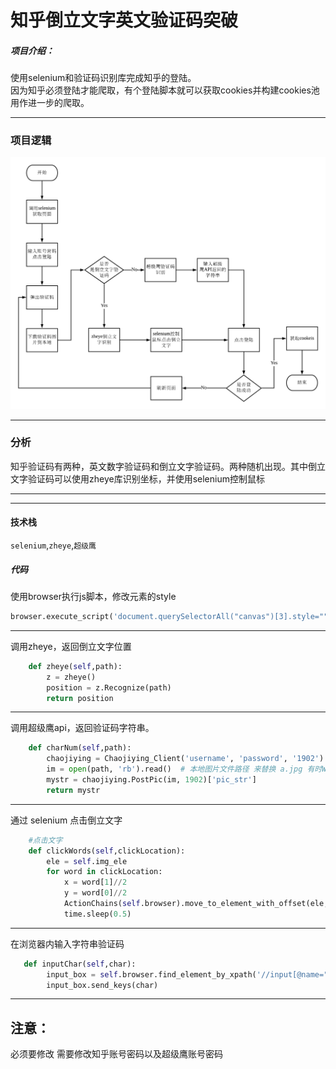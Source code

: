 
# 知乎倒立文字英文验证码突破
##### 项目介绍：

使用selenium和验证码识别库完成知乎的登陆。  
因为知乎必须登陆才能爬取，有个登陆脚本就可以获取cookies并构建cookies池用作进一步的爬取。


**** 
### 项目逻辑
![css](./imgs/流程图.png)  



**** 
### 分析

知乎验证码有两种，英文数字验证码和倒立文字验证码。两种随机出现。其中倒立文字验证码可以使用zheye库识别坐标，并使用selenium控制鼠标

**** 


**** 

#### 技术栈
`selenium`,`zheye`,`超级鹰`


##### 代码
使用browser执行js脚本，修改元素的style
```python
browser.execute_script('document.querySelectorAll("canvas")[3].style=""')
```
**** 

调用zheye，返回倒立文字位置
```python
    def zheye(self,path):
        z = zheye()
        position = z.Recognize(path)
        return position
```
**** 

调用超级鹰api，返回验证码字符串。
```python
    def charNum(self,path):
        chaojiying = Chaojiying_Client('username', 'password', '1902')  # 用户中心>>软件ID 生成一个替换 96001
        im = open(path, 'rb').read()  # 本地图片文件路径 来替换 a.jpg 有时WIN系统须要//
        mystr = chaojiying.PostPic(im, 1902)['pic_str']
        return mystr

```
****
通过 selenium 点击倒立文字
```python
    #点击文字
    def clickWords(self,clickLocation):
        ele = self.img_ele
        for word in clickLocation:
            x = word[1]//2
            y = word[0]//2
            ActionChains(self.browser).move_to_element_with_offset(ele,xoffset=x,yoffset=y).click().perform()
            time.sleep(0.5)
```
****
在浏览器内输入字符串验证码
```python
   def inputChar(self,char):
        input_box = self.browser.find_element_by_xpath('//input[@name="captcha"]')
        input_box.send_keys(char)

```
****
## 注意：

必须要修改 需要修改知乎账号密码以及超级鹰账号密码



